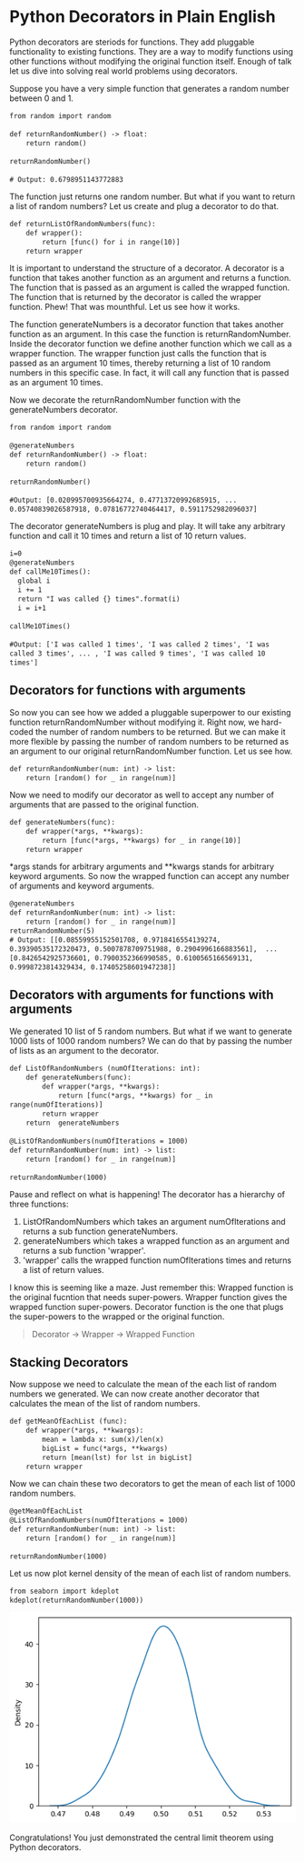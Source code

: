 # Python Decorators in Plain English

Python decorators are steriods for functions. They add pluggable functionality to existing functions. They are a way to modify functions using other functions without modifying the original function itself. Enough of talk let us dive into solving real world problems using decorators.

Suppose you have a very simple function that generates a random number between 0 and 1.

```
from random import random

def returnRandomNumber() -> float:
    return random()
  
returnRandomNumber()

# Output: 0.6798951143772883
```

The function just returns one random number. But what if you want to return a list of random numbers? Let us create and plug a decorator to do that.

```
def returnListOfRandomNumbers(func):
    def wrapper():
        return [func() for i in range(10)]
    return wrapper
```

It is important to understand the structure of a decorator. A decorator is a function that takes another function as an argument and returns a function. The function that is passed as an argument is called the wrapped function. The function that is returned by the decorator is called the wrapper function.
Phew! That was mounthful. Let us see how it works.

The function generateNumbers is a decorator function that takes another function as an argument. In this case the function is returnRandomNumber. 
Inside the decorator function we define another function which we call as a wrapper function. The wrapper function just calls the function that is passed as an argument 10 times, thereby returning a list of 10 random numbers in this specific case. In fact, it will call any function that is passed as an argument 10 times.

Now we decorate the returnRandomNumber function with the generateNumbers decorator.

```
from random import random

@generateNumbers
def returnRandomNumber() -> float:
    return random()
  
returnRandomNumber()

#Output: [0.020995700935664274, 0.47713720992685915, ... 0.05740839026587918, 0.07816772740464417, 0.5911752982096037]
```

The decorator generateNumbers is plug and play. It will take any arbitrary function and call it 10 times and return a list of 10 return values.

```
i=0
@generateNumbers
def callMe10Times():
  global i
  i += 1
  return "I was called {} times".format(i)
  i = i+1
  
callMe10Times()

#Output: ['I was called 1 times', 'I was called 2 times', 'I was called 3 times', ... , 'I was called 9 times', 'I was called 10 times']
```
## Decorators for functions with arguments
So now you can see how we added a pluggable superpower to our existing function returnRandomNumber without modifying it. Right now, we hard-coded the number of random numbers to be returned. But we can make it more flexible by passing the number of random numbers to be returned as an argument to our original returnRandomNumber function. Let us see how.

```
def returnRandomNumber(num: int) -> list:
    return [random() for _ in range(num)]
```


Now we need to modify our decorator as well to accept any number of arguments that are passed to the original function.

```
def generateNumbers(func):
    def wrapper(*args, **kwargs):
        return [func(*args, **kwargs) for _ in range(10)]
    return wrapper
```

*args stands for arbitrary arguments and **kwargs stands for arbitrary keyword arguments. So now the wrapped function can accept any number of arguments and keyword arguments. 

```
@generateNumbers
def returnRandomNumber(num: int) -> list:
    return [random() for _ in range(num)]
returnRandomNumber(5)
# Output: [[0.08559955152501708, 0.9718416554139274, 0.39390535172320473, 0.5007878709751988, 0.2904996166883561],  ... [0.8426542925736601, 0.7900352366990585, 0.6100565166569131, 0.9998723814329434, 0.17405258601947238]]
```

## Decorators with arguments for functions with arguments

We generated 10 list of 5 random numbers. But what if we want to generate 1000 lists of 1000 random numbers? We can do that by passing the number of lists as an argument to the decorator.

```
def ListOfRandomNumbers (numOfIterations: int):
    def generateNumbers(func):
        def wrapper(*args, **kwargs):
            return [func(*args, **kwargs) for _ in range(numOfIterations)]
        return wrapper
    return  generateNumbers

@ListOfRandomNumbers(numOfIterations = 1000)
def returnRandomNumber(num: int) -> list:
    return [random() for _ in range(num)]

returnRandomNumber(1000)
```

Pause and reflect on what is happening! The decorator has a hierarchy of three functions:

1. ListOfRandomNumbers which takes an argument numOfIterations and returns a sub function generateNumbers.
2. generateNumbers which takes a wrapped function as an argument and returns a sub function 'wrapper'.
3. 'wrapper' calls the wrapped function numOfIterations times and returns a list of return values.

I know this is seeming like a maze. Just remember this: Wrapped function is the original fucntion that needs super-powers. Wrapper function gives the wrapped function super-powers. Decorator function is the one that plugs the super-powers to the wrapped or the original function.

> Decorator  → Wrapper  →  Wrapped Function

## Stacking Decorators

Now suppose we need to calculate the mean of the each list of random numbers we generated. We can now create another decorator that calculates the mean of the list of random numbers.

```
def getMeanOfEachList (func):
    def wrapper(*args, **kwargs):
        mean = lambda x: sum(x)/len(x)
        bigList = func(*args, **kwargs)
        return [mean(lst) for lst in bigList]
    return wrapper
```

Now we can chain these two decorators to get the mean of each list of 1000 random numbers.

```
@getMeanOfEachList  
@ListOfRandomNumbers(numOfIterations = 1000)
def returnRandomNumber(num: int) -> list:
    return [random() for _ in range(num)]

returnRandomNumber(1000)
```
Let us now plot kernel density of the mean of each list of random numbers.

```
from seaborn import kdeplot
kdeplot(returnRandomNumber(1000))
```
!['Density plot for means'](2023-02-11-18-11-24.png)


Congratulations! You just demonstrated the central limit theorem using Python decorators. 